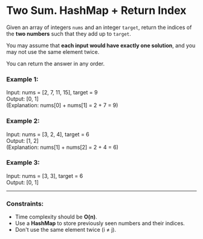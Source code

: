 # Two Sum. HashMap + Return Index

Given an array of integers `nums` and an integer `target`, return the indices of the **two numbers** such that they add up to `target`.

You may assume that **each input would have exactly one solution**, and you may not use the same element twice.

You can return the answer in any order.

### Example 1:
Input: nums = [2, 7, 11, 15], target = 9  
Output: [0, 1]  
(Explanation: nums[0] + nums[1] = 2 + 7 = 9)

### Example 2:
Input: nums = [3, 2, 4], target = 6  
Output: [1, 2]  
(Explanation: nums[1] + nums[2] = 2 + 4 = 6)

### Example 3:
Input: nums = [3, 3], target = 6  
Output: [0, 1]

---

### Constraints:
- Time complexity should be **O(n)**.
- Use a **HashMap** to store previously seen numbers and their indices.
- Don't use the same element twice (i ≠ j).